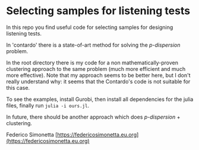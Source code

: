 # Selecting samples for listening tests

In this repo you find useful code for selecting samples for designing listening tests.

In 'contardo' there is a state-of-art method for solving the *p-dispersion* problem.

In the root directory there is my code for a non mathematically-proven
clustering approach to the same problem (much more efficient and much more
effective). Note that my approach seems to be better here, but I don't really
understand why: it seems that the Contardo's code is not suitable for this case.

To see the examples, install Gurobi, then install all dependencies for the julia files,
finally run `julia -i ours.jl`.

In future, there should be another approach which does *p-dispersion* + clustering.

Federico Simonetta
[https://federicosimonetta.eu.org](https://federicosimonetta.eu.org)
